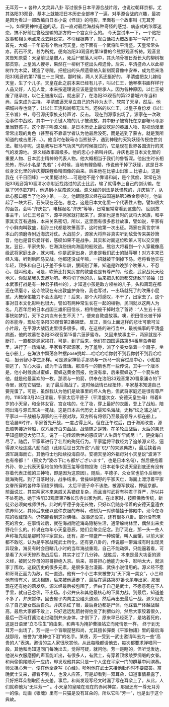 无耳芳一 + 各种人文灵异八卦
写过很多日本平源合战片段，也说过朝拜京都，尤其洛阳33观音，基本上就能把日本历史全部串了一遍。对平源合战的兴趣，最初是因为看过一部改编自日本小说《怪谈》的电影，里面有一个故事叫《无耳芳一》。如果要神神道道的话，我一直对最后海战有种奇怪的感觉、病态式的浓厚迷恋，搞不好前世曾经是输的那方的一个宫女什么的。
今天尝试串一下，一个贴把故事和相关地点来龙去脉说完。不引经据典了，就白话把大概故事写一写好了。
首先，大概一千年前有个后白河天皇，他下面有一个武将叫平清盛。天皇常常头疼，药石不灵，甚为所扰，便向洛阳33观音的第19番的今熊野观音祈祷。观音显灵告知原委：天皇前世是僧人，死后尸骸落入河中，其头颅骨被日渐长大的柳树根部贯穿。上皇派人搜寻，果然在一柳树下挖出头颅遗骨。后来，平清盛命人以此柳树作为木梁，建造了寺院，把挖出的头颅遗骨纳入新刻观音像中安奉，成为后来洛阳33观音的第17番三十三间堂。那时候，两人关系还挺好的。
平清盛把女儿嫁给天皇，生了个儿子。天皇在此之前本来已经有儿子，叫以仁王，他琴棋书画样样行人品又好，人见人爱，本来按道理说应该是皇位继承人。因为各种原因，以仁王被废了继承权，以仁王被废以后，就出家了，在洛阳33观音的第22番城兴寺当和尚，后来成为主持。
平清盛逼天皇立自己的外孙为太子、软禁了天皇，然后，他把城兴寺也烧了，让以仁王连和尚都无法当。还俗的以仁王，以皇子身份发《以仁王令旨》书，号召源氏家族支持声讨、反击。
现在到源家出场了。源家在一次政治事件中战败，其中一个关键人物的儿子被流放，其中野子被寄托在京都鞍马寺那里当野孩子。这个野子叫源义经，是日本历史上最受欢迎的英雄人物、影视动漫里常常出现的角色（甚至有不靠谱学者认为他最后没死，而是逃到了蒙古，就是我所知道的成吉思汗....）。他当时在鞍马寺当熊孩子，遇到神秘的天狗妖怪传授绝世剑法。鞍马寺呢，这是我写日本气功灵气的时候提过的，它是现在世界各国流行的灵气的发源地。
源义经故事超级多。他的忠心小弟叫弁庆。弁庆也是日本文化里的重要人物、日本武士精神的代表人物。他大概相当于我们的鲁智深。他出生时长相恐怖，所以小名是“鬼若”；小时候，当地有鲤鱼精，传说他干掉了妖怪，这是日本纹身文化里的弁庆脚踩鲤鱼精图像的由来。后来他在比睿山出家....比睿山，这是我在《千日回峰》一文里提过的.....可是他不是个靠谱和尚，是个武痴，常常在洛阳33观音第10番清水寺附近找路过的武士比武，输了就得奉上自己的剑认输。在赢了999把刀时，他遇到小屁孩源义经。源义经的剑法是妖怪教的，弁庆输了，从此心服口服当了他的小弟。一次，他跟随源义经在四国遍路第3番金泉寺时，他举起了一块大石，石头现在还在。总之，这是日本文化里一个代表性人物，譬如很大的面包，会叫“弁庆包”，电梯起名“弁庆”等等，日常里常常看到这些的。
回到故事主干，以仁王号召下，源平两家就打起来了。源家也是当时的武将大家族，和平家其实互有通婚，本来关系密切，所以，这里面有很多悲壮故事，譬如说，平家有个小鲜肉叫敦盛，祖孙三代都是吹箫高手，这时他第一次出征。两家在真言宗18本山的须磨寺附近海滨对仗。大战前夕，源家大将熊谷真实听到敌营传来美妙箫音，他也是音乐爱好者，感叹如果不是战争，其实和对面这位吹箫人可以交交朋友。翌日，平家失势，在海滨纷纷向海面的船败逃。熊谷大将看到一个人穿戴像高级武将家庭出身，就大喊，你是武家出身，逃走是我们武士的耻辱喔！对方本来已经入海，听到后回马交战。他都还没成年嘛，一招就被干倒掉下马。老将看他实在年轻，顶多和自己儿子差不多年龄，腰间别了箫，知道是昨晚那个吹箫人，不忍心，就叫他走。可是，吹箫比打架厉害的敦盛也是有尊严的，他说，武家战死天经地义，你就拿我头去邀功吧。老将切了他的头，后来把头和箫都交还敌军领袖（日本武家打战是有一种君子精神的），才知道小孩是敌方领袖的儿子。头和箫现在都还在须磨寺，这寺院现在有出敦盛护身符，我也写过，一出场就死了的吹箫小屁孩，大概保佑能力不会太高吧？！后来，那个大将感叹，不干了，出家去了。这个事对日本文化影响也很大，譬如有两种常生长在一起的植物，民间就以这两人为名。几百年后的日本战国三雄织田信长，相传他被干掉时念了首诗：“人生五十去事恍如梦幻，天下之内岂有长生不灭？”，便来自敦盛故事。噢，织田信长被干掉的本能寺，现址在洛阳33观音第2番隔壁。
反正，类似上面这样的悲壮可歌可泣小片段，在平源大战历史里很多很多。噢，在这些的进行当中，最初搞事的平清盛病逝，他的坟墓在洛阳33观音第15番六菠萝蜜寺。
又回来故事主干，两家就是不断打，一直都是源家挨打，可是，到了后来，他们在四国遍路第84番屋岛寺那里，进行了一场海战。平家看不起源家，为了羞辱，派了个美女举着一个扇子，坐在小船上，在海浪中飘荡各种摆pose挑衅....哈哈哈哈你射不到我你射不到我哈哈哈....挺弱智小学生那样。可是源家神箭手那须与一跃马一箭穿过扇中心，小船狼狈逃了，军心大振，成为千古佳话。那须与一的箭也有一些传说，其中一个版本是，他小时候救过蜜蜂，蜜蜂送黄金回报，他没有拿，后来蜜蜂送了一个箭头给他，就是他最喜欢的一枚。那须与一的箭，供奉在洛阳33观音第20番泉涌寺的下寺里，就在它隔壁。
到了最后海战了。这时候战情已经扭转，平家基本知道自己要完蛋了。可是，虽然我认为他们是故事里的坏人角色，但武将家庭还是很有尊严的。1185年3月24日清晨，平家太后平德子（平清盛次女、安德天皇生母）带着8岁的小天皇，和全体女官、宫女啥的，化了妆，穿上最好的衣服，登上了战船，陪同出海与源氏军决一死战。这是日本古代历史上最知名海战，史称“坛之浦之战”，平家以一千战船与源家的三千艘对敌，双方所有将领乃至最高领导人都在船上。
在凌晨6时许，平家首先开战，一度占得上风。但在正午过后，由于海潮改变，源氏顺势接近登船，双方展开白刃血战，战情随之逆转。在多轮血战后，太后的亲兄平知盛眼见大势已去，说了一句传颂后世的感叹语“人生风华早阅尽！”，便投海自尽了。随后，平家军进行了壮烈的殉死行为。平家猛将平教经为了追杀源义经，逼得源义经连跳八船而逃（此即后世日文所说“八艘飞び”的来源典故），最后挟着两源军跳海而亡。其他将士也陆续投海自尽。安德天皇的外祖母对小天皇说“波涛下也有帝都！”（原文为“波の下にも都がございます”，也是日本名句），然后便抱着外孙、带上代表天皇地位的传国玉玺等信物投海（日本老争议说天皇到底还有没有存着代表正统的三神物，即是因为这原因）。随后，平德子、众女官也前仆后继地跳海殉死。到了日落时分，战争结束，曾操纵朝野的平家灭亡，海面上漂浮着平家女眷所穿的各种华丽绫罗绸缎。
太后平德子命不该绝，被源军救起，押返京都。前面说过，其实两家本来亲戚关系错综复杂，而且当时武将有种君子尊严，所以并不处死她。她于洛阳33观音第7番长乐寺出家为尼。在出家时，按照佛教传统，新徒弟必须向戒师供养。此时的平德子身无长物，只好以仍随身带着的安德天皇遗衣供养师父，其师后来便以这件衣服的布料，改制为一对佛幡挂于佛殿中。现今在寺院的收藏馆内，仍然能看到这对佛幡。
故事还没完，还有很多八卦。部分没有淹死的宫女，在事情过后，就在海战附近海岛隐秘生活，通常躲树林里，偶然出来卖野花什么的。传说在每年小天皇忌辰，她们会聚会纪念。到了现在，那一头一些人声称祖先就是那时的平家宫女。还有，那一带盛产一种螃蟹，叫人面蟹，以前大家都不敢吃，认为是平家战死武士所化。还有更八卦的，传说那一带海域有时出现灵异现象，海员有时会目睹几小时的当年海战重现，自己不能动弹，只能逼着看，可是看了大半天惨烈海战后后，其实才过了几分钟。
战胜后，本来是最大功臣的源义经，被同父异母的哥哥拒绝入京。后来，哥哥担心他能力太牛、影响太大，就派家丁围攻。这段历史的很多元素，是很多港台漫画、武侠小说借用的。源义经不愿和哥哥正面为为敌，就一直逃。他有一个小三本来被誉为“天下第一美女”，小三和他有情有义，坚决相随，后来被他逼走了，最后在遍路第87番长尾寺出家，那里现在还有她的落发塔。源义经最后被包围了，但由于自己是武士，不愿意死在下人手里，就自己念佛，不出场。小弟弁庆和其他最核心的下属力战。到最后，知道差不多了，弁庆暂停，回去屋子内向主公磕头道别，然后再出去最后一战。源义经先杀了自己妻女然后自杀。弁庆杀红了眼，最后身边都是尸体，他踩着尸体越战越高，最后大家都不敢上，只好远远乱箭射得他变了刺猬似的，然后大家胶着很久，最后一匹马打酱油走过碰到弁庆身体，才倒下了，原来早已经死了，是站着死的，这是日语里“立ち往生”的由来，和典韦为掩护曹操站立而死情景一样。
终于到无耳芳一出场了。芳一是一个盲眼琵琶和尚，尤其擅长彈奏《平家物語》里的最后海战那段，被誉为“鬼神也下泪”的名手。某夜，芳一受到一武士邀请叫去为一些“高贵的人”表演。邀请的主人家很欣赏他，从此每晚都请他去，每次都要求弹唱同一段。其他和尚知道同门每晚出去，觉得可疑，就问他。芳一是瞎的，但听觉发达，他说从衣服磨擦的声音能听出，有很多人，有武士，有穿着顶级绫罗绸缎的女眷。和尚偷偷尾随芳一应约，却发现他其实只是一个人坐在平家一门的群墓中间演奏。师父担心芳一，便在他全身写《心经》，吩咐他在武士来接他赴约时不要应答。當晚武士又来，卻看不到人，也没人应答，可是却看到一双耳朵，知道事情暴露了，只好把耳朵割取回去交差。事后，和尚发现写经文时漏了写在耳朵上了。从此，人们就称他为“无耳芳一” 。小天皇的皇陵在现在的赤间神宫，那里还有一尊无耳芳一的像。动画《银魂》里有一只猫是没有耳朵的，所以它叫“芳一”，也是出于这个典故。
